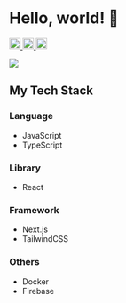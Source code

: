 # Hello, world! 👋

<p align="left">
  <a href="https://github.com/CA01971020">
    <img height="20" src="https://komarev.com/ghpvc/?username=CA01971020" />
  </a>
  <a href="https://zenn.dev/aputech">
    <img height="20" src="https://badgen.org/img/zenn/aputech/likes?style=plastic" />
  </a>
  <a href="https://zenn.dev/aputech">
    <img height="20" src="https://badgen.org/img/zenn/aputech/articles?style=plastic" />
  </a>
<p/>

[![](http://github-profile-summary-cards.vercel.app/api/cards/profile-details?username=CA01971020&theme=transparent)](https://github.com/vn7n24fzkq/github-profile-summary-cards)

## My Tech Stack
### Language
- JavaScript
- TypeScript
### Library
- React
### Framework
- Next.js
- TailwindCSS
### Others
- Docker
- Firebase

<!--
**CA01971020/CA01971020** is a ✨ _special_ ✨ repository because its `README.md` (this file) appears on your GitHub profile.

Here are some ideas to get you started:

- 🔭 I’m currently working on ...
- 🌱 I’m currently learning ...
- 👯 I’m looking to collaborate on ...
- 🤔 I’m looking for help with ...
- 💬 Ask me about ...
- 📫 How to reach me: ...
- 😄 Pronouns: ...
- ⚡ Fun fact: ...
-->
